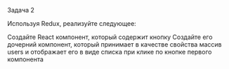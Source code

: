 Задача 2

Используя Redux, реализуйте следующее:

Создайте React компонент, который содержит кнопку
Создайте его дочерний компонент, который принимает в качестве свойства массив users и отображает его в виде списка при клике по кнопке первого компонента